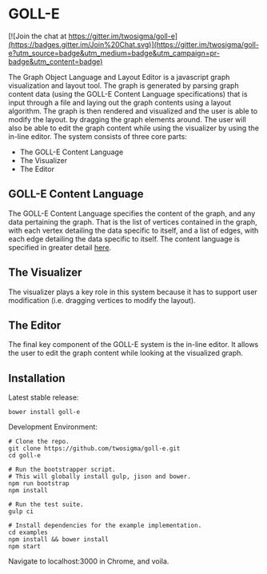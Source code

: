 # GOLL-E

[![Join the chat at https://gitter.im/twosigma/goll-e](https://badges.gitter.im/Join%20Chat.svg)](https://gitter.im/twosigma/goll-e?utm_source=badge&utm_medium=badge&utm_campaign=pr-badge&utm_content=badge)

The Graph Object Language and Layout Editor is a javascript graph visualization and layout tool. The graph is generated by parsing graph content data (using the GOLL-E Content Language specifications) that is input through a file and laying out the graph contents using a layout algorithm. The graph is then rendered and visualized and the user is able to modify the layout. by dragging the graph elements around. The user will also be able to edit the graph content while using the visualizer by using the in-line editor. The system consists of three core parts:

* The GOLL-E Content Language
* The Visualizer
* The Editor

## GOLL-E Content Language
The GOLL-E Content Language specifies the content of the graph, and any data pertaining the graph. That is the list of vertices contained in the graph, with each vertex detailing the data specific to itself, and a list of edges, with each edge detailing the data specific to itself. The content language is specified in greater detail [here](https://github.com/twosigma/goll-e/wiki/content-language-description).

## The Visualizer
The visualizer plays a key role in this system because it has to support user modification (i.e. dragging vertices to modify the layout).

## The Editor
The final key component of the GOLL-E system is the in-line editor. It allows the user to edit the graph content while looking at the visualized graph. 

## Installation

Latest stable release:

````
bower install goll-e
````

Development Environment:

````
# Clone the repo.
git clone https://github.com/twosigma/goll-e.git
cd goll-e

# Run the bootstrapper script.
# This will globally install gulp, jison and bower.
npm run bootstrap
npm install

# Run the test suite.
gulp ci

# Install dependencies for the example implementation.
cd examples
npm install && bower install
npm start
````

Navigate to localhost:3000 in Chrome, and voila.


